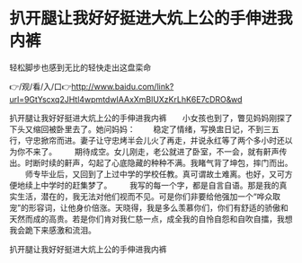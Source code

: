 # 扒开腿让我好好挺进大炕上公的手伸进我内裤
轻松脚步也感到无比的轻快走出这盘栾命

👉/观/看/入/口👉http://www.baidu.com/link?url=9GtYscxq2JHtl4wpmtdwIAAxXmBlUXzKrLhK6E7cDRO&wd

扒开腿让我好好挺进大炕上公的手伸进我内裤　　小女孩也到了，瞥见妈妈刚探了下头又缩回被卧里去了。她问妈妈：
　　稳定了情绪，写换盅日记，不到三五行，守忠掀帘而进。妻子让守忠烤半会儿火了再走，并说永红等了两个多小时还以为你不来了。
　　期待成空。女儿刚走，老公就进了卧室，不一会，就有鼾声传出。时断时续的鼾声，勾起了心底隐藏的种种不满。我睹气背了坤包，摔门而出。
　　师专毕业后，又回到了上过中学的学校任教。真可谓故土难离。也好，又可方便地续上中学时的赶集梦了。
　　我写的每一个字，都是自言自语。那是我的真实生活，潜在的，我无法对他们视而不见。可是你们非要给他强加一个“哗众取宠”的形容词，让他身价倍涨。天晓得，我是多么羡慕你们，你们有舒适的骄傲和天然而成的高贵。若是你们肯对我仁慈一点，成全我的自怜自怨和自吹自擂，我想我会跪下来感激和流泪。

扒开腿让我好好挺进大炕上公的手伸进我内裤
